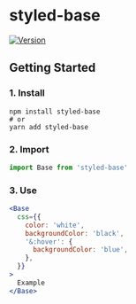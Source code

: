 # styled-base

[![Version][version-badge]][npm]

[version-badge]: https://img.shields.io/npm/v/styled-base.svg?style=flat-square

[npm]: https://www.npmjs.com/package/styled-base

## Getting Started 

### 1. Install

```shell
npm install styled-base
# or
yarn add styled-base
```

### 2. Import

```js
import Base from 'styled-base'
```

### 3. Use

```jsx
<Base 
  css={{ 
    color: 'white',
    backgroundColor: 'black',
    '&:hover': {
      backgroundColor: 'blue',
    },
  }}
>
  Example
</Base>
```
